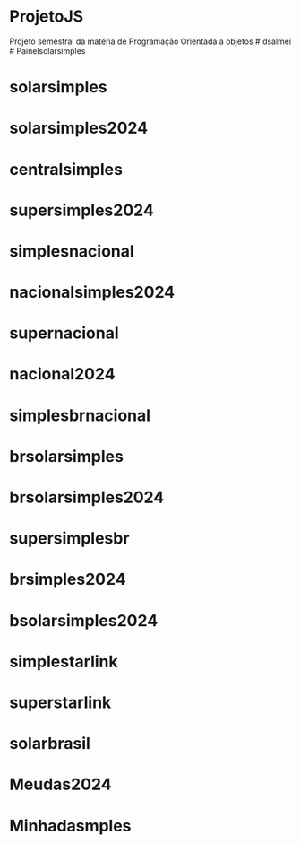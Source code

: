 # ProjetoJS
Projeto semestral da matéria de Programação Orientada a objetos
#   d s a l m e i  
 # Painelsolarsimples
# solarsimples
# solarsimples2024
# centralsimples
# supersimples2024
# simplesnacional
# nacionalsimples2024
# supernacional
# nacional2024
# simplesbrnacional
# brsolarsimples
# brsolarsimples2024
# supersimplesbr
# brsimples2024
# bsolarsimples2024
# simplestarlink
# superstarlink
# solarbrasil
# Meudas2024
# Minhadasmples
